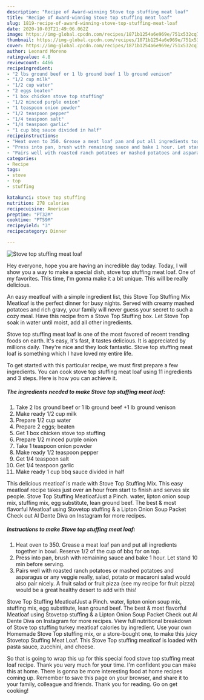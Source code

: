```yaml
---
description: "Recipe of Award-winning Stove top stuffing meat loaf"
title: "Recipe of Award-winning Stove top stuffing meat loaf"
slug: 1819-recipe-of-award-winning-stove-top-stuffing-meat-loaf
date: 2020-10-03T21:49:06.062Z
image: https://img-global.cpcdn.com/recipes/1871b1254a6e969e/751x532cq70/stove-top-stuffing-meat-loaf-recipe-main-photo.jpg
thumbnail: https://img-global.cpcdn.com/recipes/1871b1254a6e969e/751x532cq70/stove-top-stuffing-meat-loaf-recipe-main-photo.jpg
cover: https://img-global.cpcdn.com/recipes/1871b1254a6e969e/751x532cq70/stove-top-stuffing-meat-loaf-recipe-main-photo.jpg
author: Leonard Moreno
ratingvalue: 4.8
reviewcount: 4466
recipeingredient:
- "2 lbs ground beef or 1 lb ground beef 1 lb ground venison"
- "1/2 cup milk"
- "1/2 cup water"
- "2 eggs beaten"
- "1 box chicken stove top stuffing"
- "1/2 minced purple onion"
- "1 teaspoon onion powder"
- "1/2 teaspoon pepper"
- "1/4 teaspoon salt"
- "1/4 teaspoon garlic"
- "1 cup bbq sauce divided in half"
recipeinstructions:
- "Heat oven to 350. Grease a meat loaf pan and put all ingredients together in bowl. Reserve 1/2 of the cup of bbq for on top."
- "Press into pan, brush with remaining sauce and bake 1 hour. Let stand 10 min before serving."
- "Pairs well with roasted ranch potatoes or mashed potatoes and asparagus or any veggie really, salad, potato or macaroni salad would also pair nicely. A fruit salad or fruit pizza (see my recipe for fruit pizza) would be a great healthy desert to add with this!"
categories:
- Recipe
tags:
- stove
- top
- stuffing

katakunci: stove top stuffing 
nutrition: 278 calories
recipecuisine: American
preptime: "PT32M"
cooktime: "PT59M"
recipeyield: "3"
recipecategory: Dinner

---
```



![Stove top stuffing meat loaf](https://img-global.cpcdn.com/recipes/1871b1254a6e969e/751x532cq70/stove-top-stuffing-meat-loaf-recipe-main-photo.jpg)

Hey everyone, hope you are having an incredible day today. Today, I will show you a way to make a special dish, stove top stuffing meat loaf. One of my favorites. This time, I'm gonna make it a bit unique. This will be really delicious.

An easy meatloaf with a simple ingredient list, this Stove Top Stuffing Mix Meatloaf is the perfect dinner for busy nights. Served with creamy mashed potatoes and rich gravy, your family will never guess your secret to such a cozy meal. Have this recipe from a Stove Top Stuffing box. Let Stove Top soak in water until moist, add all other ingredients.

Stove top stuffing meat loaf is one of the most favored of recent trending foods on earth. It's easy, it's fast, it tastes delicious. It is appreciated by millions daily. They're nice and they look fantastic. Stove top stuffing meat loaf is something which I have loved my entire life.


To get started with this particular recipe, we must first prepare a few ingredients. You can cook stove top stuffing meat loaf using 11 ingredients and 3 steps. Here is how you can achieve it.

<!--inarticleads1-->

##### The ingredients needed to make Stove top stuffing meat loaf:

1. Take 2 lbs ground beef or 1 lb ground beef +1 lb ground venison
1. Make ready 1/2 cup milk
1. Prepare 1/2 cup water
1. Prepare 2 eggs; beaten
1. Get 1 box chicken stove top stuffing
1. Prepare 1/2 minced purple onion
1. Take 1 teaspoon onion powder
1. Make ready 1/2 teaspoon pepper
1. Get 1/4 teaspoon salt
1. Get 1/4 teaspoon garlic
1. Make ready 1 cup bbq sauce divided in half


This delicious meatloaf is made with Stove Top Stuffing Mix. This easy meatloaf recipe takes just over an hour from start to finish and serves six people. Stove Top Stuffing MeatloafJust a Pinch. water, lipton onion soup mix, stuffing mix, egg substitute, lean ground beef. The best &amp; most flavorful Meatloaf using Stovetop stuffing &amp; a Lipton Onion Soup Packet Check out Al Dente Diva on Instagram for more recipes. 

<!--inarticleads2-->

##### Instructions to make Stove top stuffing meat loaf:

1. Heat oven to 350. Grease a meat loaf pan and put all ingredients together in bowl. Reserve 1/2 of the cup of bbq for on top.
1. Press into pan, brush with remaining sauce and bake 1 hour. Let stand 10 min before serving.
1. Pairs well with roasted ranch potatoes or mashed potatoes and asparagus or any veggie really, salad, potato or macaroni salad would also pair nicely. A fruit salad or fruit pizza (see my recipe for fruit pizza) would be a great healthy desert to add with this!


Stove Top Stuffing MeatloafJust a Pinch. water, lipton onion soup mix, stuffing mix, egg substitute, lean ground beef. The best &amp; most flavorful Meatloaf using Stovetop stuffing &amp; a Lipton Onion Soup Packet Check out Al Dente Diva on Instagram for more recipes. View full nutritional breakdown of Stove top stuffing turkey meatloaf calories by ingredient. Use your own Homemade Stove Top stuffing mix, or a store-bought one, to make this juicy Stovetop Stuffing Meat Loaf. This Stove Top stuffing meatloaf is loaded with pasta sauce, zucchini, and cheese. 

So that is going to wrap this up for this special food stove top stuffing meat loaf recipe. Thank you very much for your time. I'm confident you can make this at home. There is gonna be more interesting food at home recipes coming up. Remember to save this page on your browser, and share it to your family, colleague and friends. Thank you for reading. Go on get cooking!

